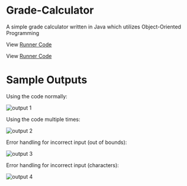# Grade-Calculator 

A simple grade calculator written in Java which utilizes Object-Oriented Programming

View [Runner Code](code/GradeCalculatorRunner.java)

View [Runner Code](code/GradeCalculator.java)

# Sample Outputs

Using the code normally:

![output 1](imgs/output1.png)

Using the code multiple times:

![output 2](imgs/output2.png)

Error handling for incorrect input (out of bounds):

![output 3](imgs/output3.png)

Error handling for incorrect input (characters):

![output 4](imgs/output4.png)
